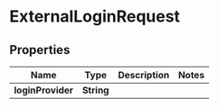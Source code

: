 
# ExternalLoginRequest

## Properties
Name | Type | Description | Notes
------------ | ------------- | ------------- | -------------
**loginProvider** | **String** |  | 



